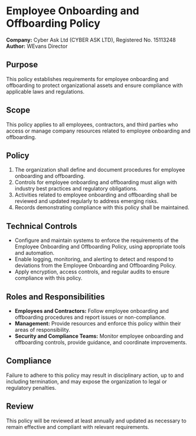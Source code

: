 # Employee Onboarding and Offboarding Policy

**Company:** Cyber Ask Ltd (CYBER ASK LTD), Registered No. 15113248  
**Author:** WEvans Director

## Purpose

This policy establishes requirements for employee onboarding and offboarding to protect organizational assets and ensure compliance with applicable laws and regulations.

## Scope

This policy applies to all employees, contractors, and third parties who access or manage company resources related to employee onboarding and offboarding.

## Policy

1. The organization shall define and document procedures for employee onboarding and offboarding.
2. Controls for employee onboarding and offboarding must align with industry best practices and regulatory obligations.
3. Activities related to employee onboarding and offboarding shall be reviewed and updated regularly to address emerging risks.
4. Records demonstrating compliance with this policy shall be maintained.

## Technical Controls

- Configure and maintain systems to enforce the requirements of the Employee Onboarding and Offboarding Policy, using appropriate tools and automation.
- Enable logging, monitoring, and alerting to detect and respond to deviations from the Employee Onboarding and Offboarding Policy.
- Apply encryption, access controls, and regular audits to ensure compliance with this policy.

## Roles and Responsibilities

- **Employees and Contractors:** Follow employee onboarding and offboarding procedures and report issues or non-compliance.
- **Management:** Provide resources and enforce this policy within their areas of responsibility.
- **Security and Compliance Teams:** Monitor employee onboarding and offboarding controls, provide guidance, and coordinate improvements.

## Compliance

Failure to adhere to this policy may result in disciplinary action, up to and including termination, and may expose the organization to legal or regulatory penalties.

## Review

This policy will be reviewed at least annually and updated as necessary to remain effective and compliant with relevant requirements.
